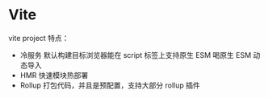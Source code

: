 Vite
===

vite project 特点：

- 冷服务 默认构建目标浏览器能在 script 标签上支持原生 ESM 喝原生 ESM 动态导入
- HMR 快速模块热部署
- Rollup 打包代码，并且是预配置，支持大部分 rollup 插件

